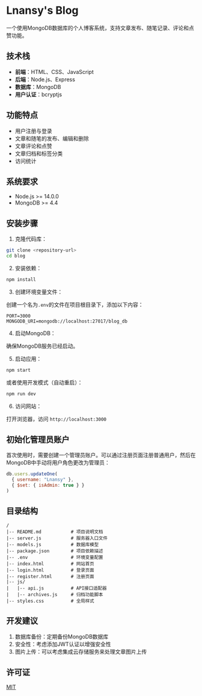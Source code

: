 # Lnansy's Blog

一个使用MongoDB数据库的个人博客系统，支持文章发布、随笔记录、评论和点赞功能。

## 技术栈

- **前端**：HTML、CSS、JavaScript
- **后端**：Node.js、Express
- **数据库**：MongoDB
- **用户认证**：bcryptjs

## 功能特点

- 用户注册与登录
- 文章和随笔的发布、编辑和删除
- 文章评论和点赞
- 文章归档和标签分类
- 访问统计

## 系统要求

- Node.js >= 14.0.0
- MongoDB >= 4.4

## 安装步骤

1. 克隆代码库：

```bash
git clone <repository-url>
cd blog
```

2. 安装依赖：

```bash
npm install
```

3. 创建环境变量文件：

创建一个名为`.env`的文件在项目根目录下，添加以下内容：

```
PORT=3000
MONGODB_URI=mongodb://localhost:27017/blog_db
```

4. 启动MongoDB：

确保MongoDB服务已经启动。

5. 启动应用：

```bash
npm start
```

或者使用开发模式（自动重启）：

```bash
npm run dev
```

6. 访问网站：

打开浏览器，访问 `http://localhost:3000`

## 初始化管理员账户

首次使用时，需要创建一个管理员账户。可以通过注册页面注册普通用户，然后在MongoDB中手动将用户角色更改为管理员：

```javascript
db.users.updateOne(
  { username: "Lnansy" },
  { $set: { isAdmin: true } }
)
```

## 目录结构

```
/
|-- README.md           # 项目说明文档
|-- server.js           # 服务器入口文件
|-- models.js           # 数据库模型
|-- package.json        # 项目依赖描述
|-- .env                # 环境变量配置
|-- index.html          # 网站首页
|-- login.html          # 登录页面
|-- register.html       # 注册页面
|-- js/
|   |-- api.js          # API接口适配器
|   |-- archives.js     # 归档功能脚本
|-- styles.css          # 全局样式
```

## 开发建议

1. 数据库备份：定期备份MongoDB数据库
2. 安全性：考虑添加JWT认证以增强安全性
3. 图片上传：可以考虑集成云存储服务来处理文章图片上传

## 许可证

[MIT](LICENSE) 